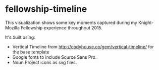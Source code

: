 # fellowship-timeline

This visualization shows some key moments captured during my Knight-Mozilla Fellowship experience throughout 2015.

It's built using:
* Vertical Timeline from http://codyhouse.co/gem/vertical-timeline/ for the base template
* Google fonts to include Source Sans Pro.
* Noun Project icons as svg files.

